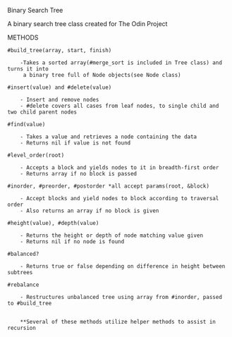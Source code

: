 Binary Search Tree

A binary search tree class created for The Odin Project

METHODS

    #build_tree(array, start, finish)

        -Takes a sorted array(#merge_sort is included in Tree class) and turns it into
         a binary tree full of Node objects(see Node class)

    #insert(value) and #delete(value)

        - Insert and remove nodes
        - #delete covers all cases from leaf nodes, to single child and two child parent nodes

    #find(value)

        - Takes a value and retrieves a node containing the data
        - Returns nil if value is not found

    #level_order(root)

        - Accepts a block and yields nodes to it in breadth-first order
        - Returns array if no block is passed

    #inorder, #preorder, #postorder *all accept params(root, &block)

        - Accept blocks and yield nodes to block according to traversal order
        - Also returns an array if no block is given

    #height(value), #depth(value)

        - Returns the height or depth of node matching value given
        - Returns nil if no node is found

    #balanced?
    
        - Returns true or false depending on difference in height between subtrees

    #rebalance

        - Restructures unbalanced tree using array from #inorder, passed to #build_tree


        **Several of these methods utilize helper methods to assist in recursion
